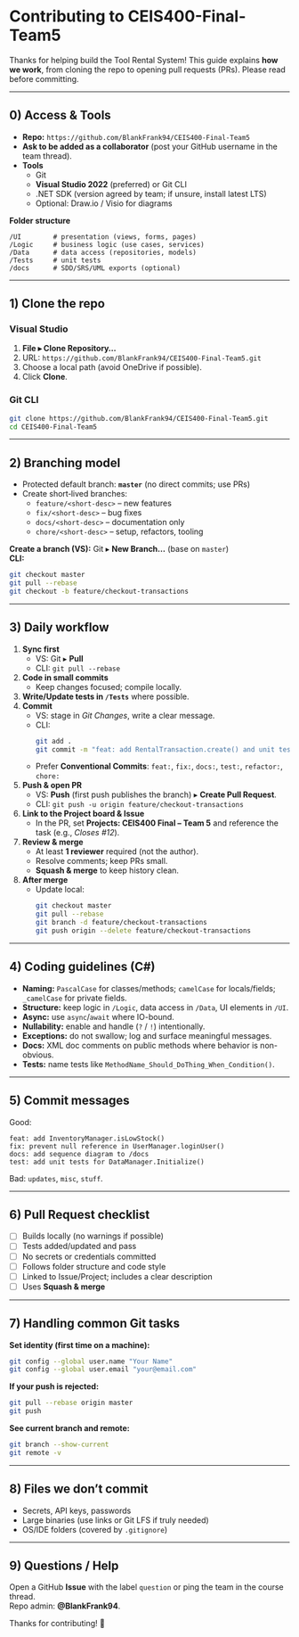# Contributing to CEIS400-Final-Team5

Thanks for helping build the Tool Rental System! This guide explains **how we work**, from cloning the repo to opening pull requests (PRs). Please read before committing.

---

## 0) Access & Tools

- **Repo:** `https://github.com/BlankFrank94/CEIS400-Final-Team5`
- **Ask to be added as a collaborator** (post your GitHub username in the team thread).
- **Tools**
  - Git
  - **Visual Studio 2022** (preferred) or Git CLI
  - .NET SDK (version agreed by team; if unsure, install latest LTS)
  - Optional: Draw.io / Visio for diagrams

**Folder structure**
```
/UI        # presentation (views, forms, pages)
/Logic     # business logic (use cases, services)
/Data      # data access (repositories, models)
/Tests     # unit tests
/docs      # SDD/SRS/UML exports (optional)
```

---

## 1) Clone the repo

### Visual Studio
1. **File ▸ Clone Repository…**
2. URL: `https://github.com/BlankFrank94/CEIS400-Final-Team5.git`
3. Choose a local path (avoid OneDrive if possible).
4. Click **Clone**.

### Git CLI
```bash
git clone https://github.com/BlankFrank94/CEIS400-Final-Team5.git
cd CEIS400-Final-Team5
```

---

## 2) Branching model

- Protected default branch: **`master`** (no direct commits; use PRs)
- Create short‑lived branches:
  - `feature/<short-desc>` – new features
  - `fix/<short-desc>` – bug fixes
  - `docs/<short-desc>` – documentation only
  - `chore/<short-desc>` – setup, refactors, tooling

**Create a branch (VS):** Git ▸ **New Branch…** (base on `master`)  
**CLI:**
```bash
git checkout master
git pull --rebase
git checkout -b feature/checkout-transactions
```

---

## 3) Daily workflow

1. **Sync first**
   - VS: Git ▸ **Pull**
   - CLI: `git pull --rebase`
2. **Code in small commits**
   - Keep changes focused; compile locally.
3. **Write/Update tests in `/Tests`** where possible.
4. **Commit**
   - VS: stage in *Git Changes*, write a clear message.
   - CLI:  
     ```bash
     git add .
     git commit -m "feat: add RentalTransaction.create() and unit test"
     ```
   - Prefer **Conventional Commits**: `feat:`, `fix:`, `docs:`, `test:`, `refactor:`, `chore:`
5. **Push & open PR**
   - VS: **Push** (first push publishes the branch) ▸ **Create Pull Request**.
   - CLI: `git push -u origin feature/checkout-transactions`
6. **Link to the Project board & Issue**
   - In the PR, set **Projects: CEIS400 Final – Team 5** and reference the task (e.g., *Closes #12*).
7. **Review & merge**
   - At least **1 reviewer** required (not the author).
   - Resolve comments; keep PRs small.
   - **Squash & merge** to keep history clean.
8. **After merge**
   - Update local:  
     ```bash
     git checkout master
     git pull --rebase
     git branch -d feature/checkout-transactions
     git push origin --delete feature/checkout-transactions
     ```

---

## 4) Coding guidelines (C#)

- **Naming:** `PascalCase` for classes/methods; `camelCase` for locals/fields; `_camelCase` for private fields.
- **Structure:** keep logic in `/Logic`, data access in `/Data`, UI elements in `/UI`.
- **Async:** use `async`/`await` where IO-bound.
- **Nullability:** enable and handle (`?` / `!`) intentionally.
- **Exceptions:** do not swallow; log and surface meaningful messages.
- **Docs:** XML doc comments on public methods where behavior is non-obvious.
- **Tests:** name tests like `MethodName_Should_DoThing_When_Condition()`.

---

## 5) Commit messages

Good:
```
feat: add InventoryManager.isLowStock()
fix: prevent null reference in UserManager.loginUser()
docs: add sequence diagram to /docs
test: add unit tests for DataManager.Initialize()
```
Bad: `updates`, `misc`, `stuff`.

---

## 6) Pull Request checklist

- [ ] Builds locally (no warnings if possible)
- [ ] Tests added/updated and pass
- [ ] No secrets or credentials committed
- [ ] Follows folder structure and code style
- [ ] Linked to Issue/Project; includes a clear description
- [ ] Uses **Squash & merge**

---

## 7) Handling common Git tasks

**Set identity (first time on a machine):**
```bash
git config --global user.name "Your Name"
git config --global user.email "your@email.com"
```

**If your push is rejected:**
```bash
git pull --rebase origin master
git push
```

**See current branch and remote:**
```bash
git branch --show-current
git remote -v
```

---

## 8) Files we don’t commit

- Secrets, API keys, passwords
- Large binaries (use links or Git LFS if truly needed)
- OS/IDE folders (covered by `.gitignore`)

---

## 9) Questions / Help

Open a GitHub **Issue** with the label `question` or ping the team in the course thread.  
Repo admin: **@BlankFrank94**.

Thanks for contributing! 🚀
